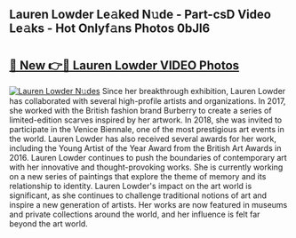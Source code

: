 ## Lauren Lowder Le𝚊ked N𝚞de - Part-csD Video Le𝚊ks - Hot Onlyf𝚊ns Photos 0bJl6

# <h2><a href="http://ac49437.deff.icu/?id=Lauren+Lowder">🔗 New 👉🔴 Lauren Lowder VIDEO Photos</a></h2>

[![Lauren Lowder N𝚞des](https://i.imgur.com/rIISA9y.gif)](http://ac49437.deff.icu/?id=Lauren+Lowder)
Since her breakthrough exhibition, Lauren Lowder has collaborated with several high-profile artists and organizations. In 2017, she worked with the British fashion brand Burberry to create a series of limited-edition scarves inspired by her artwork. In 2018, she was invited to participate in the Venice Biennale, one of the most prestigious art events in the world. Lauren Lowder has also received several awards for her work, including the Young Artist of the Year Award from the British Art Awards in 2016. Lauren Lowder continues to push the boundaries of contemporary art with her innovative and thought-provoking works. She is currently working on a new series of paintings that explore the theme of memory and its relationship to identity. Lauren Lowder's impact on the art world is significant, as she continues to challenge traditional notions of art and inspire a new generation of artists. Her works are now featured in museums and private collections around the world, and her influence is felt far beyond the art world.
